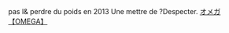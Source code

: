 pas l& perdre du poids en 2013 Une mettre de ?Despecter.
 <a href="http://www.metal-pointus.com/upload/jpshopoutlet.asp?cheap=products.php?cid=225" title="オメガ 【OMEGA】">オメガ 【OMEGA】</a>